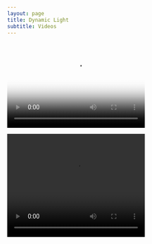 ```yaml
---
layout: page
title: Dynamic Light
subtitle: Videos
---
```


<video src="img/ICG_movie_test_faster-1.mp4" poster="img/Speckle_static.png" width="320" height="200" controls preload></video>

<video width="320" height="240" controls>
  <source src="img/ICG_movie_test_faster-1.mp4" type="video/mp4">
  <source src="movie.ogg" type="video/ogg">
Your browser does not support the video tag.
</video>
